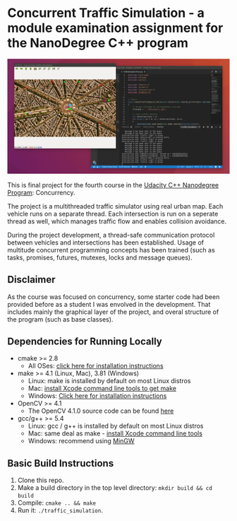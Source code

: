 # Concurrent Traffic Simulation  - a module examination assignment for the NanoDegree C++ program

![screenshot](./data/traffic_simulation.gif)

This is final project for the fourth course in the [Udacity C++ Nanodegree Program](https://www.udacity.com/course/c-plus-plus-nanodegree--nd213): Concurrency.

The project is a multithreaded traffic simulator using real urban map. Each vehicle runs on a separate thread. Each intersection is run on a seperate thread as well, which manages traffic flow and enables collision avoidance.

During the project development, a thread-safe communication protocol between vehicles and intersections has been established. Usage of multitude concurrent programming concepts has been trained (such as tasks, promises, futures, mutexes, locks and message queues).

## Disclaimer

As the course was focused on concurrency, some starter code had been provided before as a student I was envolved in the development. That includes mainly the graphical layer of the project, and overal structure of the program (such as base classes).

## Dependencies for Running Locally

- cmake >= 2.8
  - All OSes: [click here for installation instructions](https://cmake.org/install/)
- make >= 4.1 (Linux, Mac), 3.81 (Windows)
  - Linux: make is installed by default on most Linux distros
  - Mac: [install Xcode command line tools to get make](https://developer.apple.com/xcode/features/)
  - Windows: [Click here for installation instructions](http://gnuwin32.sourceforge.net/packages/make.htm)
- OpenCV >= 4.1
  - The OpenCV 4.1.0 source code can be found [here](https://github.com/opencv/opencv/tree/4.1.0)
- gcc/g++ >= 5.4
  - Linux: gcc / g++ is installed by default on most Linux distros
  - Mac: same deal as make - [install Xcode command line tools](https://developer.apple.com/xcode/features/)
  - Windows: recommend using [MinGW](http://www.mingw.org/)

## Basic Build Instructions

1. Clone this repo.
2. Make a build directory in the top level directory: `mkdir build && cd build`
3. Compile: `cmake .. && make`
4. Run it: `./traffic_simulation`.
